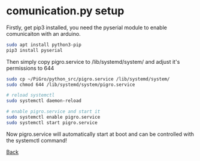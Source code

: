 # comunication.py setup

Firstly, get pip3 installed, you need the pyserial module
to enable comunicaiton with an arduino.

```sh
sudo apt install python3-pip
pip3 install pyserial
```

Then simply copy pigro.service to /lib/systemd/system/
and adjust it's permissions to 644

```sh
sudo cp ~/PiGro/python_src/pigro.service /lib/systemd/system/
sudo chmod 644 /lib/systemd/system/pigro.service

# reload systemctl
sudo systemctl daemon-reload

# enable pigro.service and start it
sudo systemctl enable pigro.service
sudo systemctl start pigro.service
```

Now pigro.service will automatically start at boot and can be controlled
with the systemctl command!

[Back](../README.md)
